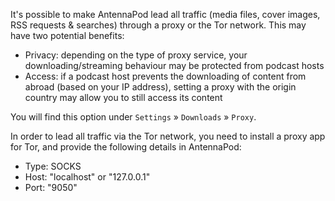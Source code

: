 It's possible to make AntennaPod lead all traffic (media files, cover images, RSS requests & searches) through a proxy or the Tor network. This may have two potential benefits:

- Privacy: depending on the type of proxy service, your downloading/streaming behaviour may be protected from podcast hosts
- Access: if a podcast host prevents the downloading of content from abroad (based on your IP address), setting a proxy with the origin country may allow you to still access its content

You will find this option under `Settings` » `Downloads` » `Proxy`.

In order to lead all traffic via the Tor network, you need to install a proxy app for Tor, and provide the following details in AntennaPod:
- Type: SOCKS
- Host: "localhost" or "127.0.0.1"
- Port: "9050"
